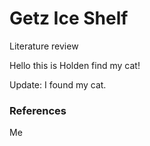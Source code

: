 # Getz Ice Shelf

Literature review

Hello this is Holden find my cat!

Update: I found my cat.

### References

Me